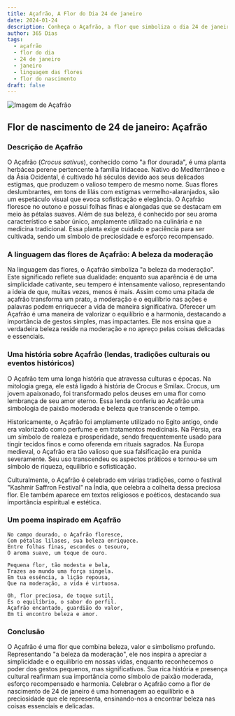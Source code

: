 ```yaml
---
title: Açafrão, A Flor do Dia 24 de janeiro
date: 2024-01-24
description: Conheça o Açafrão, a flor que simboliza o dia 24 de janeiro e seu significado 'A beleza da moderação'. Explore a beleza e o simbolismo desta flor encantadora.
author: 365 Dias
tags:
  - açafrão
  - flor do dia
  - 24 de janeiro
  - janeiro
  - linguagem das flores
  - flor do nascimento
draft: false
---
```


![Imagem de Açafrão](https://cdn.pixabay.com/photo/2019/02/28/16/54/krokus-4026324_1280.jpg#center)


## Flor de nascimento de 24 de janeiro: Açafrão

### Descrição de Açafrão

O Açafrão (_Crocus sativus_), conhecido como "a flor dourada", é uma planta herbácea perene pertencente à família Iridaceae. Nativo do Mediterrâneo e da Ásia Ocidental, é cultivado há séculos devido aos seus delicados estigmas, que produzem o valioso tempero de mesmo nome. Suas flores deslumbrantes, em tons de lilás com estigmas vermelho-alaranjados, são um espetáculo visual que evoca sofisticação e elegância. O Açafrão floresce no outono e possui folhas finas e alongadas que se destacam em meio às pétalas suaves. Além de sua beleza, é conhecido por seu aroma característico e sabor único, amplamente utilizado na culinária e na medicina tradicional. Essa planta exige cuidado e paciência para ser cultivada, sendo um símbolo de preciosidade e esforço recompensado.

### A linguagem das flores de Açafrão: A beleza da moderação

Na linguagem das flores, o Açafrão simboliza "a beleza da moderação". Este significado reflete sua dualidade: enquanto sua aparência é de uma simplicidade cativante, seu tempero é intensamente valioso, representando a ideia de que, muitas vezes, menos é mais. Assim como uma pitada de açafrão transforma um prato, a moderação e o equilíbrio nas ações e palavras podem enriquecer a vida de maneira significativa. Oferecer um Açafrão é uma maneira de valorizar o equilíbrio e a harmonia, destacando a importância de gestos simples, mas impactantes. Ele nos ensina que a verdadeira beleza reside na moderação e no apreço pelas coisas delicadas e essenciais.

### Uma história sobre Açafrão (lendas, tradições culturais ou eventos históricos)

O Açafrão tem uma longa história que atravessa culturas e épocas. Na mitologia grega, ele está ligado à história de Crocus e Smilax. Crocus, um jovem apaixonado, foi transformado pelos deuses em uma flor como lembrança de seu amor eterno. Essa lenda conferiu ao Açafrão uma simbologia de paixão moderada e beleza que transcende o tempo.

Historicamente, o Açafrão foi amplamente utilizado no Egito antigo, onde era valorizado como perfume e em tratamentos medicinais. Na Pérsia, era um símbolo de realeza e prosperidade, sendo frequentemente usado para tingir tecidos finos e como oferenda em rituais sagrados. Na Europa medieval, o Açafrão era tão valioso que sua falsificação era punida severamente. Seu uso transcendeu os aspectos práticos e tornou-se um símbolo de riqueza, equilíbrio e sofisticação.

Culturalmente, o Açafrão é celebrado em várias tradições, como o festival "Kashmir Saffron Festival" na Índia, que celebra a colheita dessa preciosa flor. Ele também aparece em textos religiosos e poéticos, destacando sua importância espiritual e estética.

### Um poema inspirado em Açafrão

```
No campo dourado, o Açafrão floresce,  
Com pétalas lilases, sua beleza enriquece.  
Entre folhas finas, escondes o tesouro,  
O aroma suave, um toque de ouro.  

Pequena flor, tão modesta e bela,  
Trazes ao mundo uma força singela.  
Em tua essência, a lição repousa,  
Que na moderação, a vida é virtuosa.  

Oh, flor preciosa, de toque sutil,  
És o equilíbrio, o sabor do perfil.  
Açafrão encantado, guardião do valor,  
Em ti encontro beleza e amor.
```

### Conclusão

O Açafrão é uma flor que combina beleza, valor e simbolismo profundo. Representando "a beleza da moderação", ele nos inspira a apreciar a simplicidade e o equilíbrio em nossas vidas, enquanto reconhecemos o poder dos gestos pequenos, mas significativos. Sua rica história e presença cultural reafirmam sua importância como símbolo de paixão moderada, esforço recompensado e harmonia. Celebrar o Açafrão como a flor de nascimento de 24 de janeiro é uma homenagem ao equilíbrio e à preciosidade que ele representa, ensinando-nos a encontrar beleza nas coisas essenciais e delicadas.